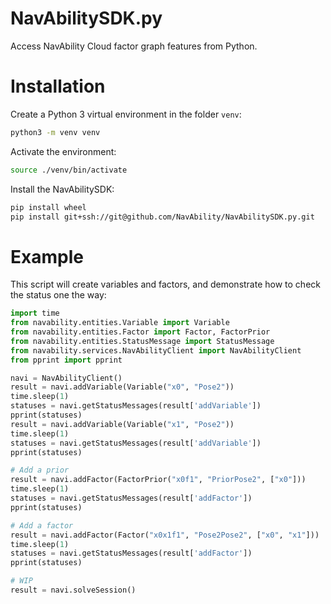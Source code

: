 # NavAbilitySDK.py
Access NavAbility Cloud factor graph features from Python.

# Installation

Create a Python 3 virtual environment in the folder `venv`:

```bash
python3 -m venv venv
```

Activate the environment:

```bash
source ./venv/bin/activate
```

Install the NavAbilitySDK:

```bash
pip install wheel
pip install git+ssh://git@github.com/NavAbility/NavAbilitySDK.py.git
```

# Example

This script will create variables and factors, and demonstrate how to check the status one the way:

```python
import time
from navability.entities.Variable import Variable
from navability.entities.Factor import Factor, FactorPrior
from navability.entities.StatusMessage import StatusMessage
from navability.services.NavAbilityClient import NavAbilityClient
from pprint import pprint

navi = NavAbilityClient()
result = navi.addVariable(Variable("x0", "Pose2"))
time.sleep(1)
statuses = navi.getStatusMessages(result['addVariable'])
pprint(statuses)
result = navi.addVariable(Variable("x1", "Pose2"))
time.sleep(1)
statuses = navi.getStatusMessages(result['addVariable'])
pprint(statuses)

# Add a prior
result = navi.addFactor(FactorPrior("x0f1", "PriorPose2", ["x0"]))
time.sleep(1)
statuses = navi.getStatusMessages(result['addFactor'])
pprint(statuses)

# Add a factor
result = navi.addFactor(Factor("x0x1f1", "Pose2Pose2", ["x0", "x1"]))
time.sleep(1)
statuses = navi.getStatusMessages(result['addFactor'])
pprint(statuses)

# WIP
result = navi.solveSession()
```
